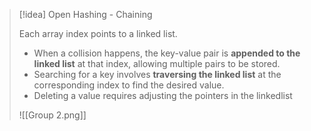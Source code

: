 > [!idea] Open Hashing - Chaining
>
> Each array index points to a linked list.
> - When a collision happens, the key-value pair is **appended to the linked list** at that index, allowing multiple pairs to be stored.
> - Searching for a key involves **traversing the linked list** at the corresponding index to find the desired value.
> - Deleting a value requires adjusting the pointers in the linkedlist
>
> ![[Group 2.png]]

